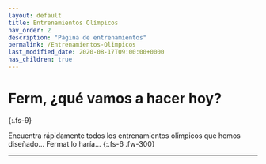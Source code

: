 ```yaml
---
layout: default
title: Entrenamientos Olímpicos
nav_order: 2
description: "Página de entrenamientos"
permalink: /Entrenamientos-Olimpicos
last_modified_date: 2020-08-17T09:00:00+0000
has_children: true
---
```



# Ferm, ¿qué vamos a hacer <span class="deg-sitio deg-sitio-texto">hoy</span>?
{:.fs-9}

Encuentra rápidamente todos los entrenamientos <span class="deg-sitio deg-sitio-texto">olímpicos</span> que hemos diseñado... Fermat lo haría...
{:.fs-6 .fw-300}

---
